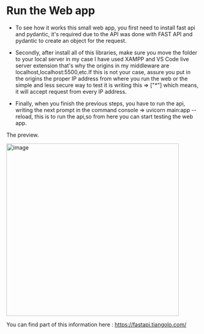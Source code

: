# Run the Web app

* To see how it works this small web app, you first need to install fast api and pydantic, it's required due to the API was done with FAST API and pydantic to create an object for the request.

* Secondly, after install all of this libraries, make sure you move the folder to your local server in my case I have used XAMPP and VS Code live server extension that's why the origins in my middleware are localhost,localhost:5500,etc.If this is not your case, assure you put in the origins the proper IP address from where you run the web or the simple and less secure way to test it is writing this => ["*"] which means, it will accept request from every IP address.

* Finally, when you finish the previous steps, you have to run the api, writing the next prompt in the command console => uvicorn main:app --reload, this is to run the api,so from here you can start testing the web app.

The preview.




<img width="450" alt="image" src="https://github.com/alexander6779/SNS/assets/114480388/45a76a55-5216-4456-9789-b2f27b593d62">

You can find part of this information here : https://fastapi.tiangolo.com/



